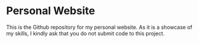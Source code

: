 # Personal Website

This is the Github repository for my personal website. As it is a showcase of my skills, I kindly ask that you do not submit code to this project. 
